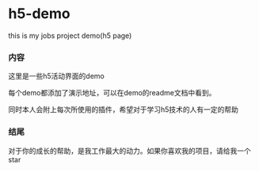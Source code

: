 # h5-demo
this is my jobs project demo(h5 page)

### 内容
这里是一些h5活动界面的demo

每个demo都添加了演示地址，可以在demo的readme文档中看到。

同时本人会附上每次所使用的插件，希望对于学习h5技术的人有一定的帮助

### 结尾

对于你的成长的帮助，是我工作最大的动力。如果你喜欢我的项目，请给我一个star
